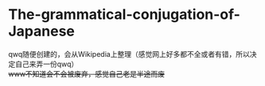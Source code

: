 # The-grammatical-conjugation-of-Japanese
qwq随便创建的，会从Wikipedia上整理（感觉网上好多都不全或者有错，所以决定自己来弄一份qwq）<br/>
~~www不知道会不会被废弃，感觉自己老是半途而废~~
